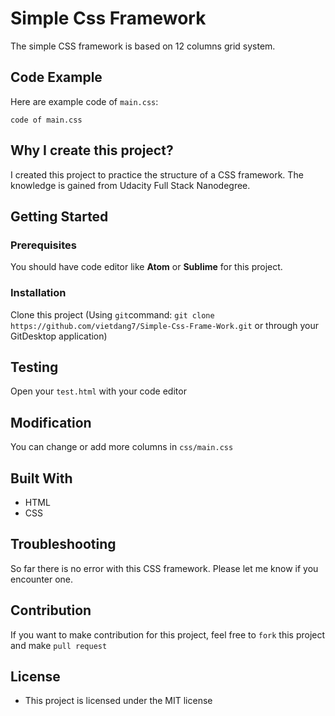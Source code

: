 # Simple Css Framework
The simple CSS framework is based on 12 columns grid system. 

## Code Example
Here are example code of `main.css`:
```
code of main.css

```

## Why I create this project?
I created this project to practice the structure of a CSS framework. The knowledge is gained from Udacity Full Stack Nanodegree.

## Getting Started
### Prerequisites
You should have code editor like **Atom** or **Sublime** for this project. 

### Installation
Clone this project (Using `git`command: `git clone https://github.com/vietdang7/Simple-Css-Frame-Work.git` or through your GitDesktop application)

## Testing
Open your `test.html` with your code editor

## Modification
You can change or add more columns in `css/main.css`

## Built With
- HTML
- CSS

## Troubleshooting
So far there is no error with this CSS framework. Please let me know if you encounter one.

## Contribution
If you want to make contribution for this project, feel free to `fork` this project and make `pull request`

## License
- This project is licensed under the MIT license
